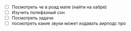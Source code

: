  - [ ] Посмотреть че в роад мапе (найти на хабре)
 - [ ] Изучить полифазный сон
 - [ ] Посмотреть задачи
 - [ ] посмотреть какие звуки может издавать аирподс про